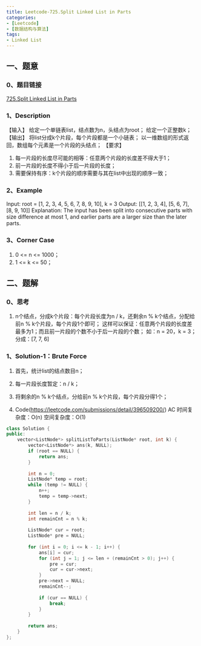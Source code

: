 ```yaml
---
title: Leetcode-725.Split Linked List in Parts
categories: 
- [Leetcode]
- [数据结构与算法]
tags: 
- Linked List
---
```


## 一、题意

### 0、题目链接
[725.Split Linked List in Parts](https://leetcode.com/problems/split-linked-list-in-parts/)

### 1、Description
【输入】
给定一个单链表list，结点数为n，头结点为root；
给定一个正整数k；
【输出】
将list分成k个片段，每个片段都是一个小链表；
以一维数组的形式返回，数组每个元素是一个片段的头结点；
【要求】
1. 每一片段的长度尽可能的相等：任意两个片段的长度差不得大于1；
2. 前一片段的长度不得小于后一片段的长度；
3. 需要保持有序：k个片段的顺序需要与其在list中出现的顺序一致；


### 2、Example
Input: 
root = [1, 2, 3, 4, 5, 6, 7, 8, 9, 10], k = 3
Output: [[1, 2, 3, 4], [5, 6, 7], [8, 9, 10]]
Explanation:
The input has been split into consecutive parts with size difference at most 1, and earlier parts are a larger size than the later parts.

<!-- more -->

### 3、Corner Case
1. 0 <= n <= 1000；
2. 1 <= k <= 50；

## 二、题解

### 0、思考
1. n个结点，分成k个片段：每个片段长度为n / k，还剩余n % k个结点，分配给前n % k个片段，每个片段1个即可；
这样可以保证：任意两个片段的长度差最多为1；而且前一片段的个数不小于后一片段的个数；
如：n = 20，k = 3；分成：[7, 7, 6]

### 1、Solution-1：Brute Force
1. 首先，统计list的结点数目n；

2. 每一片段长度暂定：n / k；

3. 将剩余的n % k个结点，分给前n % k个片段，每个片段分得1个；

4. Code(https://leetcode.com/submissions/detail/396509200/)
AC
时间复杂度：O(n)
空间复杂度：O(1)
```C++
class Solution {
public:
    vector<ListNode*> splitListToParts(ListNode* root, int k) {
        vector<ListNode*> ans(k, NULL);
        if (root == NULL) {
            return ans;
        }
        
        int n = 0;
        ListNode* temp = root;
        while (temp != NULL) {
            n++;
            temp = temp->next;
        }
        
        int len = n / k;
        int remainCnt = n % k;
        
        ListNode* cur = root;
        ListNode* pre = NULL;
        
        for (int i = 0; i <= k - 1; i++) {
            ans[i] = cur;
            for (int j = 1; j <= len + (remainCnt > 0); j++) {
                pre = cur;
                cur = cur->next;
            }
            pre->next = NULL;
            remainCnt--;
            
            if (cur == NULL) {
                break;
            }
        }
        
        return ans;
    }
};
```